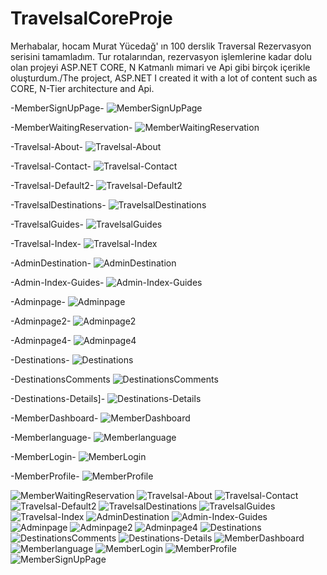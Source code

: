# TravelsalCoreProje
Merhabalar, hocam Murat Yücedağ' ın 100 derslik Traversal Rezervasyon serisini tamamladım. Tur rotalarından, rezervasyon işlemlerine kadar dolu olan projeyi ASP.NET CORE, N Katmanlı mimari ve Api gibi birçok içerikle oluşturdum./The project, ASP.NET I created it with a lot of content such as CORE, N-Tier architecture and Api.

-MemberSignUpPage-
![MemberSignUpPage](https://github.com/LcnKadir/TravelsalCoreProje/assets/144541247/960495cf-cecb-4a7e-abdf-7ab2b984903b)

-MemberWaitingReservation-
![MemberWaitingReservation](https://github.com/LcnKadir/TravelsalCoreProje/assets/144541247/7ec68a1d-4cd1-409e-a944-9563325212aa)

-Travelsal-About-
![Travelsal-About](https://github.com/LcnKadir/TravelsalCoreProje/assets/144541247/60c4b4fa-a48b-4585-a574-4465d65ddad6)

-Travelsal-Contact-
![Travelsal-Contact](https://github.com/LcnKadir/TravelsalCoreProje/assets/144541247/70635c15-9f30-474d-b25a-01ff1c3c700d)

-Travelsal-Default2-
![Travelsal-Default2](https://github.com/LcnKadir/TravelsalCoreProje/assets/144541247/5d1c25fc-b738-4cf4-b998-8a75297c89e2)

-TravelsalDestinations-
![TravelsalDestinations](https://github.com/LcnKadir/TravelsalCoreProje/assets/144541247/078f7279-024c-4816-b0ef-a816c7cc69bb)

-TravelsalGuides-
![TravelsalGuides](https://github.com/LcnKadir/TravelsalCoreProje/assets/144541247/c14af716-1a5e-44ff-b413-e19cd70bdf5f)

-Travelsal-Index-
![Travelsal-Index](https://github.com/LcnKadir/TravelsalCoreProje/assets/144541247/a56be1c8-4c0a-4351-a581-877f4f88344e)

-AdminDestination-
![AdminDestination](https://github.com/LcnKadir/TravelsalCoreProje/assets/144541247/c9fbde5c-9052-41c2-b7fe-56d4d776882e)

-Admin-Index-Guides-
![Admin-Index-Guides](https://github.com/LcnKadir/TravelsalCoreProje/assets/144541247/2b301ff9-d23a-4404-8f29-7b3c61c68fbd)

-Adminpage-
![Adminpage](https://github.com/LcnKadir/TravelsalCoreProje/assets/144541247/18ac7859-c7ef-42c0-9969-6918ff978a01)

-Adminpage2-
![Adminpage2](https://github.com/LcnKadir/TravelsalCoreProje/assets/144541247/a6c03ece-d989-44ed-b790-80ffda9bc149)

-Adminpage4-
![Adminpage4](https://github.com/LcnKadir/TravelsalCoreProje/assets/144541247/fb91ec78-639c-43eb-9233-7d8b9d9261d2)

-Destinations-
![Destinations](https://github.com/LcnKadir/TravelsalCoreProje/assets/144541247/720d9272-c47c-4b0f-9a60-e817275082b2)

-DestinationsComments
![DestinationsComments](https://github.com/LcnKadir/TravelsalCoreProje/assets/144541247/5b2bcdb7-5224-40bd-a955-dce2ce35e235)

-Destinations-Details]-
![Destinations-Details](https://github.com/LcnKadir/TravelsalCoreProje/assets/144541247/e4f151a3-839e-471f-b640-7cd28a3a168d)

-MemberDashboard-
![MemberDashboard](https://github.com/LcnKadir/TravelsalCoreProje/assets/144541247/6c18afb9-a667-4e34-877d-23af2244743c)

-Memberlanguage-
![Memberlanguage](https://github.com/LcnKadir/TravelsalCoreProje/assets/144541247/75e99916-ad6a-4dfa-ad9f-536427284c5f)

-MemberLogin-
![MemberLogin](https://github.com/LcnKadir/TravelsalCoreProje/assets/144541247/6b126630-0aae-4160-82db-ad659dc9cd5c)

-MemberProfile-
![MemberProfile](https://github.com/LcnKadir/TravelsalCoreProje/assets/144541247/11138d55-9cd1-4ddd-b2e6-797181a245b2)



![MemberWaitingReservation](https://github.com/LcnKadir/TravelsalCoreProje/assets/144541247/c916267a-0fa1-4cbb-a750-f7f90314ef38)
![Travelsal-About](https://github.com/LcnKadir/TravelsalCoreProje/assets/144541247/3c21058a-c435-4c3e-a8e6-310ef7b7be1a)
![Travelsal-Contact](https://github.com/LcnKadir/TravelsalCoreProje/assets/144541247/c3cf76b4-656a-4217-ab9a-5c51f0740ec7)
![Travelsal-Default2](https://github.com/LcnKadir/TravelsalCoreProje/assets/144541247/9beb262e-9d4c-4c69-b82a-e19b12acb6a9)
![TravelsalDestinations](https://github.com/LcnKadir/TravelsalCoreProje/assets/144541247/38d5229a-39a0-4f73-9827-d8994e63f019)
![TravelsalGuides](https://github.com/LcnKadir/TravelsalCoreProje/assets/144541247/5e823dad-c816-4319-a597-47ad41e5dcde)
![Travelsal-Index](https://github.com/LcnKadir/TravelsalCoreProje/assets/144541247/e245564d-6b3b-428a-bbfc-662374b339a8)
![AdminDestination](https://github.com/LcnKadir/TravelsalCoreProje/assets/144541247/136a493e-ff23-4696-b1b7-414813a220ff)
![Admin-Index-Guides](https://github.com/LcnKadir/TravelsalCoreProje/assets/144541247/4e99647b-0305-40ec-b795-632d86850e7d)
![Adminpage](https://github.com/LcnKadir/TravelsalCoreProje/assets/144541247/9b57951f-a82d-4853-acb9-24d9517b2fce)
![Adminpage2](https://github.com/LcnKadir/TravelsalCoreProje/assets/144541247/08b988f9-7a76-4924-aa67-e92795eae061)
![Adminpage4](https://github.com/LcnKadir/TravelsalCoreProje/assets/144541247/6607fe77-b5ca-48da-af74-047a27a37fc1)
![Destinations](https://github.com/LcnKadir/TravelsalCoreProje/assets/144541247/994d6190-3695-4118-aa90-f20939274894)
![DestinationsComments](https://github.com/LcnKadir/TravelsalCoreProje/assets/144541247/72725f7e-311e-453e-956f-fb98f551b248)
![Destinations-Details](https://github.com/LcnKadir/TravelsalCoreProje/assets/144541247/51558c2f-1239-4d39-b41f-28cb31aed056)
![MemberDashboard](https://github.com/LcnKadir/TravelsalCoreProje/assets/144541247/16cb8321-a3bc-4200-b15d-625e362dc32e)
![Memberlanguage](https://github.com/LcnKadir/TravelsalCoreProje/assets/144541247/4eb25a79-d8cb-485d-b3a2-c55e01982866)
![MemberLogin](https://github.com/LcnKadir/TravelsalCoreProje/assets/144541247/362a216f-d6ac-4e8d-a864-59ffe32e7c93)
![MemberProfile](https://github.com/LcnKadir/TravelsalCoreProje/assets/144541247/3da39164-0237-4f2c-af80-e5c8952c6c85)
![MemberSignUpPage](https://github.com/LcnKadir/TravelsalCoreProje/assets/144541247/0aa364cb-beb4-4c2d-bc38-9419f7d8a903)

